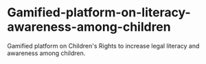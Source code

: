 # Gamified-platform-on-literacy-awareness-among-children
Gamified platform on Children's Rights to increase legal literacy and awareness among children.
